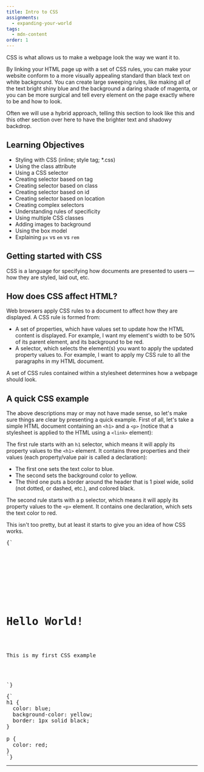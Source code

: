 ```yaml
---
title: Intro to CSS
assignments:
  - expanding-your-world
tags:
  - mdn-content
order: 1
---
```


CSS is what allows us to make a webpage look the way we want it to.

By linking your HTML page up with a set of CSS rules, you can make your website
conform to a more visually appealing standard than black text on white
background. You can create large sweeping rules, like making all of the text
bright shiny blue and the background a daring shade of magenta, or you can be
more surgical and tell every element on the page exactly where to be and how to
look.

Often we will use a hybrid approach, telling this section to look like this and
this other section over here to have the brighter text and shadowy backdrop.

## Learning Objectives

- Styling with CSS (inline; style tag; \*.css)
- Using the class attribute
- Using a CSS selector
- Creating selector based on tag
- Creating selector based on class
- Creating selector based on id
- Creating selector based on location
- Creating complex selectors
- Understanding rules of specificity
- Using multiple CSS classes
- Adding images to background
- Using the box model
- Explaining `px` vs `em` vs `rem`

## Getting started with CSS

CSS is a language for specifying how documents are presented to users — how they
are styled, laid out, etc.

## How does CSS affect HTML?

Web browsers apply CSS rules to a document to affect how they are displayed. A
CSS rule is formed from:

- A set of properties, which have values set to update how the HTML content is
  displayed. For example, I want my element's width to be 50% of its parent
  element, and its background to be red.
- A selector, which selects the element(s) you want to apply the updated
  property values to. For example, I want to apply my CSS rule to all the
  paragraphs in my HTML document.

A set of CSS rules contained within a stylesheet determines how a webpage should
look.

## A quick CSS example

The above descriptions may or may not have made sense, so let's make sure things
are clear by presenting a quick example. First of all, let's take a simple HTML
document containing an `<h1>` and a `<p>` (notice that a stylesheet is applied
to the HTML using a `<link>` element):

<CodePen>

The first rule starts with an `h1` selector, which means it will apply its
property values to the `<h1>` element. It contains three properties and their
values (each property/value pair is called a declaration):

- The first one sets the text color to blue.
- The second sets the background color to yellow.
- The third one puts a border around the header that is 1 pixel wide, solid (not
  dotted, or dashed, etc.), and colored black.

The second rule starts with a p selector, which means it will apply its property
values to the `<p>` element. It contains one declaration, which sets the text
color to red.

This isn't too pretty, but at least it starts to give you an idea of how CSS
works.

<pre data-lang='html'>
{`
<!DOCTYPE html>
<html>
  <head>
    <meta charset="utf-8" />
    <title>My CSS experiment</title>
    <link rel="stylesheet" href="style.css" />
  </head>
  <body>
    <h1>Hello World!</h1>
    <p>This is my first CSS example</p>
  </body>
</html>
`}
</pre>

<pre data-lang='css'>
{`
h1 {
  color: blue;
  background-color: yellow;
  border: 1px solid black;
}

p {
  color: red;
}
`}
</pre>

</CodePen>

---
